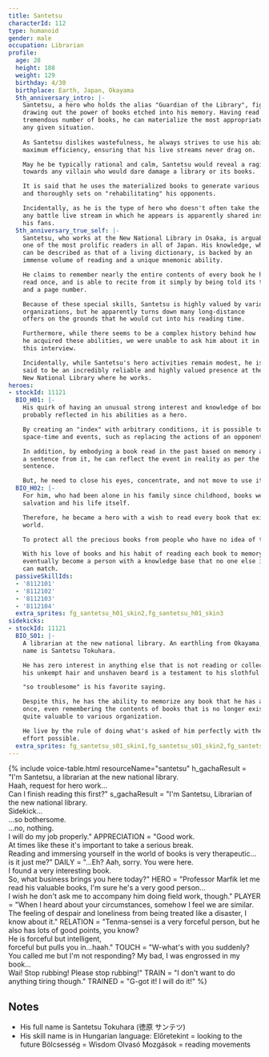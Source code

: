 ```yaml
---
title: Santetsu
characterId: 112
type: humanoid
gender: male
occupation: Librarian
profile:
  age: 28
  height: 188
  weight: 129
  birthday: 4/30
  birthplace: Earth, Japan, Okayama
  5th_anniversary_intro: |-
    Santetsu, a hero who holds the alias "Guardian of the Library", fights by
    drawing out the power of books etched into his memory. Having read a
    tremendous number of books, he can materialize the most appropriate one for
    any given situation.
    
    As Santetsu dislikes wastefulness, he always strives to use his abilities with
    maximum efficiency, ensuring that his live streams never drag on.

    May he be typically rational and calm, Santetsu would reveal a raging wrath
    towards any villain who would dare damage a library or its books.

    It is said that he uses the materialized books to generate various phenomena
    and thoroughly sets on "rehabilitating" his opponents.

    Incidentally, as he is the type of hero who doesn't often take the main stage,
    any battle live stream in which he appears is apparently shared instantly among
    his fans.
  5th_anniversary_true_self: |-
    Santetsu, who works at the New National Library in Osaka, is arguably
    one of the most prolific readers in all of Japan. His knowledge, which
    can be described as that of a living dictionary, is backed by an
    immense volume of reading and a unique mnemonic ability.

    He claims to remember nearly the entire contents of every book he has
    read once, and is able to recite from it simply by being told its title
    and a page number.

    Because of these special skills, Santetsu is highly valued by various
    organizations, but he apparently turns down many long-distance
    offers on the grounds that he would cut into his reading time.

    Furthermore, while there seems to be a complex history behind how
    he acquired these abilities, we were unable to ask him about it in
    this interview.

    Incidentally, while Santetsu's hero activities remain modest, he is
    said to be an incredibly reliable and highly valued presence at the
    New National Library where he works.
heroes:
- stockId: 11121
  BIO_H01: |-
    His quirk of having an unusual strong interest and knowledge of books is
    probably reflected in his abilities as a hero.

    By creating an "index" with arbitrary conditions, it is possible to manipulate
    space-time and events, such as replacing the actions of an opponent or ally.

    In addition, by embodying a book read in the past based on memory and "quoting"
    a sentence from it, he can reflect the event in reality as per the extracted
    sentence.

    But, he need to close his eyes, concentrate, and not move to use it.
  BIO_H02: |-
    For him, who had been alone in his family since childhood, books were his
    salvation and his life itself.

    Therefore, he became a hero with a wish to read every book that exists in the
    world.

    To protect all the precious books from people who have no idea of their value.

    With his love of books and his habit of reading each book to memory, he will
    eventually become a person with a knowledge base that no one else in the world
    can match.
  passiveSkillIds:
  - '8112101'
  - '8112102'
  - '8112103'
  - '8112104'
  extra_sprites: fg_santetsu_h01_skin2,fg_santetsu_h01_skin3
sidekicks:
- stockId: 11121
  BIO_S01: |-
    A librarian at the new national library. An earthling from Okayama, Japan, his
    name is Santetsu Tokuhara.

    He has zero interest in anything else that is not reading or collecting books,
    his unkempt hair and unshaven beard is a testament to his slothful nature.

    "so troublesome" is his favorite saying.

    Despite this, he has the ability to memorize any book that he has already read
    once, even remembering the contents of books that is no longer exist, making him
    quite valuable to various organization.

    He live by the rule of doing what's asked of him perfectly with the minimum
    effort possible.
  extra_sprites: fg_santetsu_s01_skin1,fg_santetsu_s01_skin2,fg_santetsu_s01_skin3
---
```


{% include voice-table.html resourceName="santetsu"
h_gachaResult = "I'm Santetsu, a librarian at the new national library.<br>Haah, request for hero work…<br>Can I finish reading this first?"
s_gachaResult = "I'm Santetsu, Librarian of the new national library.<br>Sidekick…<br>…so bothersome.<br>…no, nothing.<br>I will do my job properly."
APPRECIATION = "Good work.<br>At times like these it's important to take a serious break.<br>Reading and immersing yourself in the world of books is very therapeutic…is it just me?"
DAILY = "…Eh? Aah, sorry. You were here.<br>I found a very interesting book.<br>So, what business brings you here today?"
HERO = "Professor Marfik let me read his valuable books, I'm sure he's a very good person…<br>I wish he don't ask me to accompany him doing field work, though."
PLAYER = "When I heard about your circumstances, somehow I feel we are similar.<br>The feeling of despair and loneliness from being treated like a disaster, I know about it."
RELATION = "Tenma-sensei is a very forceful person, but he also has lots of good points, you know?<br>He is forceful but intelligent,<br>forceful but pulls you in…haah."
TOUCH = "W-what's with you suddenly?<br>You called me but I'm not responding? My bad, I was engrossed in my book…<br>Wai! Stop rubbing! Please stop rubbing!"
TRAIN = "I don't want to do anything tiring though."
TRAINED = "G-got it! I will do it!"
%}

## Notes
- His full name is Santetsu Tokuhara (徳原 サンテツ)
- His skill name is in Hungarian language:
Előretekint = looking to the future
Bölcsesség = Wisdom
Olvasó Mozgások = reading movements
